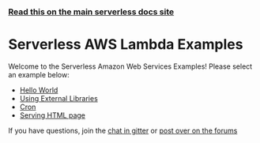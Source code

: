 <!--
title: Serverless - AWS Lambda - Examples
menuText: AWS
layout: Doc
-->

<!-- DOCS-SITE-LINK:START automatically generated  -->
### [Read this on the main serverless docs site](https://www.serverless.com/framework/docs/providers/aws/examples/)
<!-- DOCS-SITE-LINK:END -->

# Serverless AWS Lambda Examples

Welcome to the Serverless Amazon Web Services Examples! Please select an example below:

* [Hello World](./hello-world)
* [Using External Libraries](./using-external-libraries)
* [Cron](./cron)
* [Serving HTML page](./web-serving-html)

If you have questions, join the [chat in gitter](https://gitter.im/serverless/serverless) or [post over on the forums](https://gitter.im/serverless/serverless)
